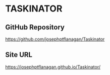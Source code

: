 # TASKINATOR

## GitHub Repository
https://github.com/josephptflanagan/Taskinator

## Site URL
https://josephptflanagan.github.io/Taskinator/